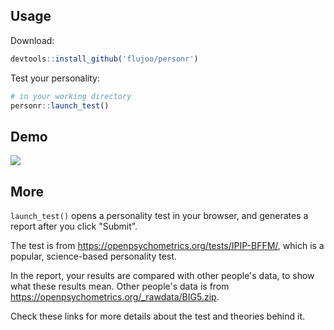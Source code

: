 
## Usage

Download:

```r
devtools::install_github('flujoo/personr')
```

Test your personality:

```r
# in your working directory
personr::launch_test()
```


## Demo

![](demo.gif)


## More

`launch_test()` opens a personality test in your browser, and generates a report after you click "Submit".

The test is from <https://openpsychometrics.org/tests/IPIP-BFFM/>, which is a popular, science-based personality test.

In the report, your results are compared with other people's data, to show what these results mean. Other people's data is from <https://openpsychometrics.org/_rawdata/BIG5.zip>.

Check these links for more details about the test and theories behind it.
